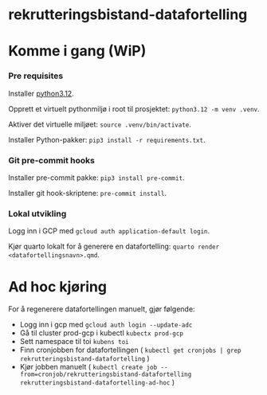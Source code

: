 # rekrutteringsbistand-datafortelling

# Komme i gang (WiP)

### Pre requisites

Installer [python3.12](https://www.python.org/downloads/).

Opprett et virtuelt pythonmiljø i root til prosjektet: `python3.12 -m venv .venv`.

Aktiver det virtuelle miljøet: `source .venv/bin/activate`.

Installer Python-pakker: `pip3 install -r requirements.txt`.

### Git pre-commit hooks

Installer pre-commit pakke: `pip3 install pre-commit`.

Installer git hook-skriptene: `pre-commit install`.

### Lokal utvikling

Logg inn i GCP med `gcloud auth application-default login`.

Kjør quarto lokalt for å generere en datafortelling: `quarto render <datafortellingsnavn>.qmd`.

# Ad hoc kjøring

For å regenerere datafortellingen manuelt, gjør følgende:

- Logg inn i gcp med `gcloud auth login --update-adc`
- Gå til cluster prod-gcp i kubectl `kubectx prod-gcp`
- Sett namespace til toi `kubens toi`
- Finn cronjobben for datafortellingen ( `kubectl get cronjobs | grep rekrutteringsbistand-datafortelling` )
- Kjør jobben manuelt ( `kubectl create job --from=cronjob/rekrutteringsbistand-datafortelling rekrutteringsbistand-datafortelling-ad-hoc` )